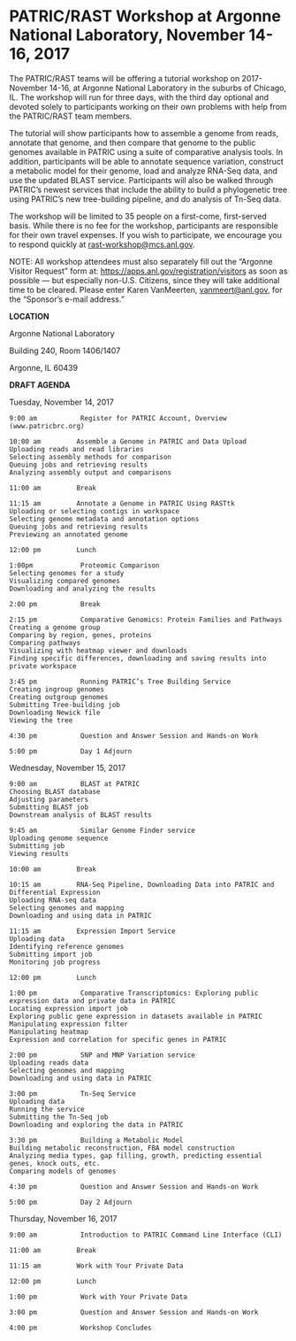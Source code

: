 # PATRIC/RAST Workshop at Argonne National Laboratory, November 14-16, 2017

The PATRIC/RAST teams will be offering a tutorial workshop on 2017-November 14-16, at Argonne National Laboratory in the suburbs of Chicago, IL. The workshop will run for three days, with the third day optional and devoted solely to participants working on their own problems with help from the PATRIC/RAST team members.

The tutorial will show participants how to assemble a genome from reads, annotate that genome, and then compare that genome to the public genomes available in PATRIC using a suite of comparative analysis tools. In addition, participants will be able to annotate sequence variation, construct a metabolic model for their genome, load and analyze RNA-Seq data, and use the updated BLAST service.  Participants will also be walked through PATRIC’s newest services that include the ability to build a phylogenetic tree using PATRIC’s new tree-building pipeline, and do analysis of Tn-Seq data.

The workshop will be limited to 35 people on a first-come, first-served basis. While there is no fee for the workshop, participants are responsible for their own travel expenses. If you wish to participate, we encourage you to respond quickly at <rast-workshop@mcs.anl.gov>.

NOTE: All workshop attendees must also separately fill out the “Argonne Visitor Request” form at:  <https://apps.anl.gov/registration/visitors> as soon as possible — but especially non-U.S. Citizens, since they will take additional time to be cleared. Please enter Karen VanMeerten, <vanmeert@anl.gov>, for the “Sponsor’s e-mail address.”

__LOCATION__

Argonne National Laboratory

Building 240, Room 1406/1407

Argonne, IL 60439

__DRAFT AGENDA__


Tuesday, November 14, 2017
```
9:00 am           Register for PATRIC Account, Overview (www.patricbrc.org)           

10:00 am         Assemble a Genome in PATRIC and Data Upload    
Uploading reads and read libraries
Selecting assembly methods for comparison
Queuing jobs and retrieving results
Analyzing assembly output and comparisons

11:00 am         Break

11:15 am         Annotate a Genome in PATRIC Using RASTtk
Uploading or selecting contigs in workspace
Selecting genome metadata and annotation options
Queuing jobs and retrieving results
Previewing an annotated genome

12:00 pm         Lunch

1:00pm            Proteomic Comparison
Selecting genomes for a study
Visualizing compared genomes
Downloading and analyzing the results

2:00 pm           Break

2:15 pm           Comparative Genomics: Protein Families and Pathways
Creating a genome group
Comparing by region, genes, proteins
Comparing pathways
Visualizing with heatmap viewer and downloads
Finding specific differences, downloading and saving results into private workspace

3:45 pm           Running PATRIC’s Tree Building Service
Creating ingroup genomes
Creating outgroup genomes
Submitting Tree-building job
Downloading Newick file
Viewing the tree

4:30 pm           Question and Answer Session and Hands-on Work 

5:00 pm           Day 1 Adjourn
```

Wednesday, November 15, 2017
```
9:00 am           BLAST at PATRIC
Choosing BLAST database
Adjusting parameters
Submitting BLAST job
Downstream analysis of BLAST results

9:45 am           Similar Genome Finder service
Uploading genome sequence
Submitting job
Viewing results

10:00 am         Break

10:15 am         RNA-Seq Pipeline, Downloading Data into PATRIC and Differential Expression
Uploading RNA-seq data
Selecting genomes and mapping
Downloading and using data in PATRIC

11:15 am         Expression Import Service
Uploading data
Identifying reference genomes
Submitting import job
Monitoring job progress

12:00 pm         Lunch

1:00 pm           Comparative Transcriptomics: Exploring public expression data and private data in PATRIC
Locating expression import job
Exploring public gene expression in datasets available in PATRIC
Manipulating expression filter
Manipulating heatmap
Expression and correlation for specific genes in PATRIC

2:00 pm           SNP and MNP Variation service
Uploading reads data
Selecting genomes and mapping
Downloading and using data in PATRIC

3:00 pm           Tn-Seq Service
Uploading data
Running the service
Submitting the Tn-Seq job
Downloading and exploring the data in PATRIC

3:30 pm           Building a Metabolic Model
Building metabolic reconstruction, FBA model construction
Analyzing media types, gap filling, growth, predicting essential genes, knock outs, etc.
Comparing models of genomes

4:30 pm           Question and Answer Session and Hands-on Work

5:00 pm           Day 2 Adjourn 
```

Thursday, November 16, 2017
```
9:00 am           Introduction to PATRIC Command Line Interface (CLI)

11:00 am         Break

11:15 am         Work with Your Private Data

12:00 pm         Lunch

1:00 pm           Work with Your Private Data

3:00 pm           Question and Answer Session and Hands-on Work

4:00 pm           Workshop Concludes
```